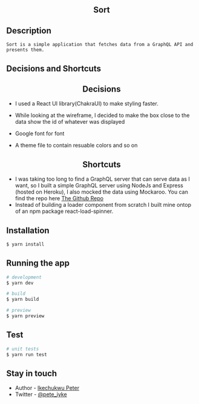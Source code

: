 <h2 align="center">Sort</h2>

## Description

    Sort is a simple application that fetches data from a GraphQL API and presents them.

## Decisions and Shortcuts

<h2 align='center'>Decisions</h2>

- I used a React UI library(ChakraUI) to make styling faster.

- While looking at the wireframe, I decided to make the box close to the data show the id of whatever was displayed
- Google font for font
- A theme file to contain resuable colors and so on

<h2 align='center'>Shortcuts</h2>

- I was taking too long to find a GraphQL server that can serve data as I want, so I built a simple GraphQL server using NodeJs and Express (hosted on Heroku), I also mocked the data using Mockaroo. You can find the repo here [The Github Repo](https://github.com/ikechukwu-peter/mock)
- Instead of building a loader component from scratch I built mine ontop of an npm package react-load-spinner.

## Installation

```bash
$ yarn install
```

## Running the app

```bash
# development
$ yarn dev

# build
$ yarn build

# preview
$ yarn preview
```

## Test

```bash
# unit tests
$ yarn run test

```

## Stay in touch

- Author - [Ikechukwu Peter](https://pete.vercel.app)
- Twitter - [@pete_iyke](https://twitter.com/pete_iyke)
